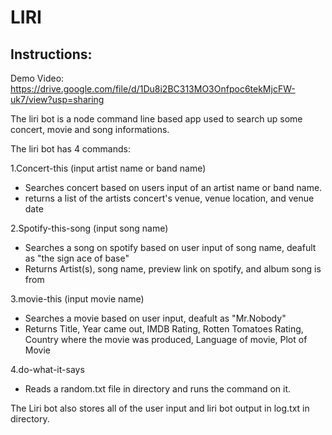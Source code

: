 # LIRI

## Instructions: 

Demo Video: https://drive.google.com/file/d/1Du8i2BC313MO3Onfpoc6tekMjcFW-uk7/view?usp=sharing

The liri bot is a node command line based app used to search up some concert, movie and song informations.

The liri bot has 4 commands: 

1.Concert-this (input artist name or band name)

* Searches concert based on users input of an artist name or band name.
* returns a list of the artists concert's venue, venue location, and venue date

2.Spotify-this-song (input song name)

* Searches a song on spotify based on user input of song name, deafult as "the sign ace of base"
* Returns Artist(s), song name, preview link on spotify, and album song is from

3.movie-this (input movie name)

* Searches a movie based on user input, deafult as "Mr.Nobody"
* Returns Title, Year came out, IMDB Rating, Rotten Tomatoes Rating, Country where the movie was produced, Language of movie, Plot of Movie

4.do-what-it-says

* Reads a random.txt file in directory and runs the command on it.

The Liri bot also stores all of the user input and liri bot output in log.txt in directory.
